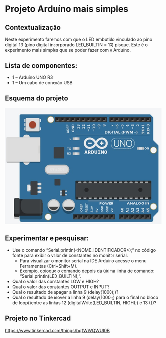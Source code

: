# Projeto Arduíno mais simples

## Contextualização

Neste experimento faremos com que o LED embutido vinculado ao pino digital 13 (pino digital incorporado LED_BUILTIN = 13) pisque. Este é o experimento  mais simples que se poder fazer com o Arduíno.

## Lista de componentes:

- 1 – Arduíno UNO R3
- 1 – Um cabo de conexão USB

## Esquema do projeto

![Esquema do projeto](esquema_projeto.jpg)

## Experimentar e pesquisar:

- Use o comando “Serial.println(<NOME_IDENTIFICADOR>);“  no código fonte para exibir o valor de constantes no monitor serial.
	- Para visualizar o monitor serial na IDE Arduíno acesse o menu Ferramentas (Ctrl+Shift+M).
	- Exemplo, coloque o comando depois da última linha de comando: “Serial.println(LED_BUILTIN);“.
- Qual o valor das constantes LOW e HIGH?
- Qual o valor das constantes OUTPUT e INPUT?
- Qual o resultado de apagar a linha 9 (delay(1000);)?
- Qual o resultado de mover a linha 9 (delay(1000);) para o final no bloco de loop()entre as linhas 12 (digitalWrite(LED_BUILTIN, HIGH);) e 13 (})?

## Projeto no Tinkercad

https://www.tinkercad.com/things/bqfWWQWUI0B
